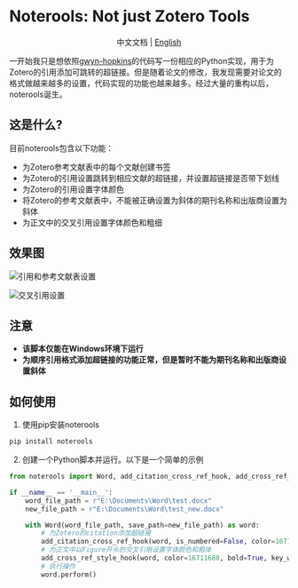 # Noterools: Not just Zotero Tools

<p align="center">中文文档 | <a href="README_EN.md">English</a></p>

一开始我只是想依照[gwyn-hopkins](https://forums.zotero.org/discussion/comment/418013/#Comment_418013)的代码写一份相应的Python实现，用于为Zotero的引用添加可跳转的超链接。但是随着论文的修改，我发现需要对论文的格式做越来越多的设置，代码实现的功能也越来越多。经过大量的重构以后，noterools诞生。

## 这是什么?

目前noterools包含以下功能：

- 为Zotero参考文献表中的每个文献创建书签
- 为Zotero的引用设置跳转到相应文献的超链接，并设置超链接是否带下划线
- 为Zotero的引用设置字体颜色
- 将Zotero的参考文献表中，不能被正确设置为斜体的期刊名称和出版商设置为斜体
- 为正文中的交叉引用设置字体颜色和粗细

## 效果图

![引用和参考文献表设置](./pics/noterools1.png)

![交叉引用设置](./pics/noterools2.png)

## 注意

- **该脚本仅能在Windows环境下运行**
- **为顺序引用格式添加超链接的功能正常，但是暂时不能为期刊名称和出版商设置斜体**

## 如何使用

1. 使用pip安装noterools
```bash
pip install noterools
```
2. 创建一个Python脚本并运行。以下是一个简单的示例
```python
from noterools import Word, add_citation_cross_ref_hook, add_cross_ref_style_hook

if __name__ == '__main__':
    word_file_path = r"E:\Documents\Word\test.docx"
    new_file_path = r"E:\Documents\Word\test_new.docx"

    with Word(word_file_path, save_path=new_file_path) as word:
        # 为Zotero的citation添加超链接
        add_citation_cross_ref_hook(word, is_numbered=False, color=16711680, no_under_line=True, set_container_title_italic=True)
        # 为正文中以Figure开头的交叉引用设置字体颜色和粗体
        add_cross_ref_style_hook(word, color=16711680, bold=True, key_word=["Figure"])
        # 执行操作
        word.perform()
```
